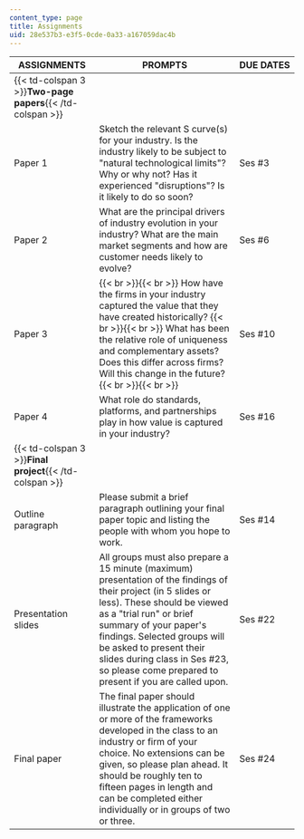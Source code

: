 ```yaml
---
content_type: page
title: Assignments
uid: 28e537b3-e3f5-0cde-0a33-a167059dac4b
---
```


| ASSIGNMENTS | PROMPTS | DUE DATES |
| --- | --- | --- |
| {{< td-colspan 3 >}}**Two-page papers**{{< /td-colspan >}} |||
| Paper 1 | Sketch the relevant S curve(s) for your industry. Is the industry likely to be subject to "natural technological limits"? Why or why not? Has it experienced "disruptions"? Is it likely to do so soon? | Ses #3 |
| Paper 2 | What are the principal drivers of industry evolution in your industry? What are the main market segments and how are customer needs likely to evolve? | Ses #6 |
| Paper 3 |  {{< br >}}{{< br >}} How have the firms in your industry captured the value that they have created historically? {{< br >}}{{< br >}} What has been the relative role of uniqueness and complementary assets? Does this differ across firms? Will this change in the future? {{< br >}}{{< br >}}  | Ses #10 |
| Paper 4 | What role do standards, platforms, and partnerships play in how value is captured in your industry? | Ses #16 |
| {{< td-colspan 3 >}}**Final project**{{< /td-colspan >}} |||
| Outline paragraph | Please submit a brief paragraph outlining your final paper topic and listing the people with whom you hope to work. | Ses #14 |
| Presentation slides | All groups must also prepare a 15 minute (maximum) presentation of the findings of their project (in 5 slides or less). These should be viewed as a "trial run" or brief summary of your paper's findings. Selected groups will be asked to present their slides during class in Ses #23, so please come prepared to present if you are called upon. | Ses #22 |
| Final paper | The final paper should illustrate the application of one or more of the frameworks developed in the class to an industry or firm of your choice. No extensions can be given, so please plan ahead. It should be roughly ten to fifteen pages in length and can be completed either individually or in groups of two or three. | Ses #24